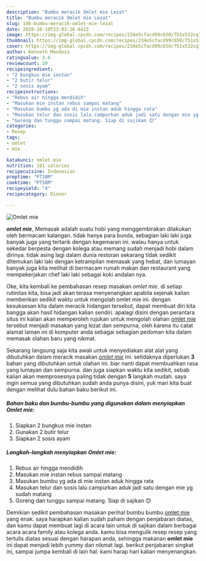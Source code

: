 ```yaml
---
description: "Bumbu meracik Omlet mie Lezat"
title: "Bumbu meracik Omlet mie Lezat"
slug: 146-bumbu-meracik-omlet-mie-lezat
date: 2020-10-10T23:03:26.642Z
image: https://img-global.cpcdn.com/recipes/234e5cfacd99c650/751x532cq70/omlet-mie-foto-resep-utama.jpg
thumbnail: https://img-global.cpcdn.com/recipes/234e5cfacd99c650/751x532cq70/omlet-mie-foto-resep-utama.jpg
cover: https://img-global.cpcdn.com/recipes/234e5cfacd99c650/751x532cq70/omlet-mie-foto-resep-utama.jpg
author: Kenneth Mendoza
ratingvalue: 3.6
reviewcount: 10
recipeingredient:
- "2 bungkus mie instan"
- "2 butir telur"
- "2 sosis ayam"
recipeinstructions:
- "Rebus air hingga mendidih"
- "Masukan mie instan rebus sampai matang"
- "Masukan bumbu yg ada di mie instan aduk hingga rata"
- "Masukan telur dan sosis lalu campurkan aduk jadi satu dengan mie yg sudah matang"
- "Goreng dan tunggu sampai matang. Siap di sajikan 😊"
categories:
- Resep
tags:
- omlet
- mie

katakunci: omlet mie 
nutrition: 181 calories
recipecuisine: Indonesian
preptime: "PT10M"
cooktime: "PT58M"
recipeyield: "4"
recipecategory: Dinner

---
```



![Omlet mie](https://img-global.cpcdn.com/recipes/234e5cfacd99c650/751x532cq70/omlet-mie-foto-resep-utama.jpg)

<b><i>omlet mie</i></b>, Memasak adalah suatu hobi yang menggembirakan dilakukan oleh bermacam kalangan. tidak hanya para bunda, sebagian laki laki juga banyak juga yang tertarik dengan kegemaran ini. walau hanya untuk sekedar berpesta dengan kolega atau memang sudah menjadi hobi dalam dirinya. tidak asing lagi dalam dunia restoran sekarang tidak sedikit ditemukan laki laki dengan ketrampilan memasak yang hebat, dan lumayan banyak juga kita melihat di bermacam rumah makan dan restaurant yang mempekerjakan chef laki laki sebagai koki andalan nya.

Oke, kita kembali ke pembahasan resep masakan <i>omlet mie</i>. di setiap rutinitas kita, bisa jadi akan terasa menyenangkan apabila sejenak kalian memberikan sedikit waktu untuk mengolah omlet mie ini. dengan kesuksesan kita dalam meracik hidangan tersebut, dapat membuat diri kita bangga akan hasil hidangan kalian sendiri. apalagi disini dengan perantara situs ini kalian akan memperoleh rujukan untuk mengolah olahan <u>omlet mie</u> tersebut menjadi masakan yang lezat dan sempurna, oleh karena itu catat alamat laman ini di komputer anda sebagai sebagian pedoman kita dalam memasak olahan baru yang nikmat.




Sekarang langsung saja kita awali untuk menyediakan alat alat yang dibutuhkan dalam meracik masakan <u><i>omlet mie</i></u> ini. setidaknya diperlukan <b>3</b> bahan yang dibutuhkan untuk olahan ini. biar nanti dapat membuahkan rasa yang lumayan dan sempurna. dan juga siapkan waktu kita sedikit, sebab kalian akan memprosesnya paling tidak dengan <b>5</b> langkah mudah. saya ingin semua yang dibutuhkan sudah anda punya disini, yuk mari kita buat dengan melihat dulu bahan baku berikut ini.

<!--inarticleads1-->

##### Bahan baku dan bumbu-bumbu yang digunakan dalam menyiapkan Omlet mie:

1. Siapkan 2 bungkus mie instan
1. Gunakan 2 butir telur
1. Siapkan 2 sosis ayam




<!--inarticleads2-->

##### Langkah-langkah menyiapkan Omlet mie:

1. Rebus air hingga mendidih
1. Masukan mie instan rebus sampai matang
1. Masukan bumbu yg ada di mie instan aduk hingga rata
1. Masukan telur dan sosis lalu campurkan aduk jadi satu dengan mie yg sudah matang
1. Goreng dan tunggu sampai matang. Siap di sajikan 😊




Demikian sedikit pembahasan masakan perihal bumbu bumbu <u>omlet mie</u> yang enak. saya harapkan kalian sudah paham dengan penjabaran diatas, dan kamu dapat membuat lagi di acara lain untuk di sajikan dalam berbagai acara acara family atau kolega anda. kamu bisa mengulik resep resep yang tertulis diatas sesuai dengan harapan anda, sehingga makanan <b>omlet mie</b> ini dapat menjadi lebih yummy dan nikmat lagi. berikut penjabaran singkat ini, sampai jumpa kembali di lain hal. kami harap hari kalian menyenangkan.

